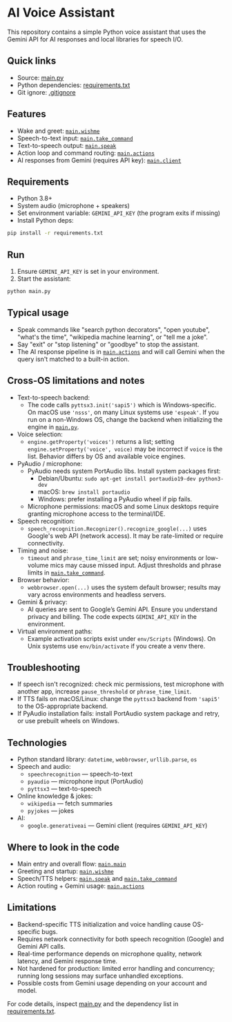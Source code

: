 # AI Voice Assistant

This repository contains a simple Python voice assistant that uses the Gemini API for AI responses and local libraries for speech I/O.

## Quick links

- Source: [main.py](main.py)
- Python dependencies: [requirements.txt](requirements.txt)
- Git ignore: [.gitignore](.gitignore)

## Features

- Wake and greet: [`main.wishme`](main.py)
- Speech-to-text input: [`main.take_command`](main.py)
- Text-to-speech output: [`main.speak`](main.py)
- Action loop and command routing: [`main.actions`](main.py)
- AI responses from Gemini (requires API key): [`main.client`](main.py)

## Requirements

- Python 3.8+
- System audio (microphone + speakers)
- Set environment variable: `GEMINI_API_KEY` (the program exits if missing)
- Install Python deps:

```sh
pip install -r requirements.txt
```

## Run

1. Ensure `GEMINI_API_KEY` is set in your environment.
2. Start the assistant:

```sh
python main.py
```

## Typical usage

- Speak commands like "search python decorators", "open youtube", "what's the time", "wikipedia machine learning", or "tell me a joke".
- Say "exit" or "stop listening" or "goodbye" to stop the assistant.
- The AI response pipeline is in [`main.actions`](main.py) and will call Gemini when the query isn't matched to a built-in action.

## Cross-OS limitations and notes

- Text-to-speech backend:
  - The code calls `pyttsx3.init('sapi5')` which is Windows-specific. On macOS use `'nsss'`, on many Linux systems use `'espeak'`. If you run on a non-Windows OS, change the backend when initializing the engine in [`main.py`](main.py).
- Voice selection:
  - `engine.getProperty('voices')` returns a list; setting `engine.setProperty('voice', voice)` may be incorrect if `voice` is the list. Behavior differs by OS and available voice engines.
- PyAudio / microphone:
  - PyAudio needs system PortAudio libs. Install system packages first:
    - Debian/Ubuntu: `sudo apt-get install portaudio19-dev python3-dev`
    - macOS: `brew install portaudio`
    - Windows: prefer installing a PyAudio wheel if pip fails.
  - Microphone permissions: macOS and some Linux desktops require granting microphone access to the terminal/IDE.
- Speech recognition:
  - `speech_recognition.Recognizer().recognize_google(...)` uses Google's web API (network access). It may be rate-limited or require connectivity.
- Timing and noise:
  - `timeout` and `phrase_time_limit` are set; noisy environments or low-volume mics may cause missed input. Adjust thresholds and phrase limits in [`main.take_command`](main.py).
- Browser behavior:
  - `webbrowser.open(...)` uses the system default browser; results may vary across environments and headless servers.
- Gemini & privacy:
  - AI queries are sent to Google’s Gemini API. Ensure you understand privacy and billing. The code expects `GEMINI_API_KEY` in the environment.
- Virtual environment paths:
  - Example activation scripts exist under `env/Scripts` (Windows). On Unix systems use `env/bin/activate` if you create a venv there.

## Troubleshooting

- If speech isn't recognized: check mic permissions, test microphone with another app, increase `pause_threshold` or `phrase_time_limit`.
- If TTS fails on macOS/Linux: change the `pyttsx3` backend from `'sapi5'` to the OS-appropriate backend.
- If PyAudio installation fails: install PortAudio system package and retry, or use prebuilt wheels on Windows.

## Technologies

- Python standard library: `datetime`, `webbrowser`, `urllib.parse`, `os`
- Speech and audio:
  - `speechrecognition` — speech-to-text
  - `pyaudio` — microphone input (PortAudio)
  - `pyttsx3` — text-to-speech
- Online knowledge & jokes:
  - `wikipedia` — fetch summaries
  - `pyjokes` — jokes
- AI:
  - `google.generativeai` — Gemini client (requires `GEMINI_API_KEY`)

## Where to look in the code

- Main entry and overall flow: [`main.main`](main.py)
- Greeting and startup: [`main.wishme`](main.py)
- Speech/TTS helpers: [`main.speak`](main.py) and [`main.take_command`](main.py)
- Action routing + Gemini usage: [`main.actions`](main.py)

## Limitations

- Backend-specific TTS initialization and voice handling cause OS-specific bugs.
- Requires network connectivity for both speech recognition (Google) and Gemini API calls.
- Real-time performance depends on microphone quality, network latency, and Gemini response time.
- Not hardened for production: limited error handling and concurrency; running long sessions may surface unhandled exceptions.
- Possible costs from Gemini usage depending on your account and model.

For code details, inspect [main.py](main.py) and the dependency list in [requirements.txt](requirements.txt).
